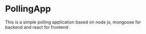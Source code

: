 # PollingApp
This is a simple polling application based on node js, mongoose for backend and react for frontend
